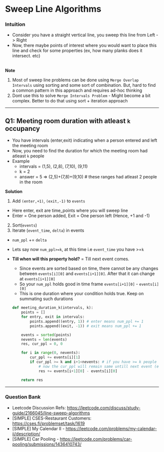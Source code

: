 # Sweep Line Algorithms

### Intuition
- Consider you have a straight vertical line, you sweep this line from Left -> Right
- Now, there maybe points of interest where you would want to place this line and check for some properties (ex, how many planks does it intersect. etc)
<br><br>

**Note**
1. Most of sweep line problems can be done using `Merge Overlap Intervals` using sorting and some sort of combination. But, hard to find a common pattern in this approach and requires ad-hoc thinking
2. Dont use this to solve `Merge Intervals Problem` - Might become a bit complex. Better to do that using sort + iteration approach

---
## Q1: Meeting room duration with atleast `k` occupancy
- You have intervals (enter,exit) indicating when a person entered and left the meeting room
- Now, you need to find the duration for which the meeting room had atleast `k` people
- Example
  - intervals = (1,5), (2,8), (7,10), (9,11)
  - k = 2
  - answer = 5 => (2,5)+(7,8)+(9,10) # these ranges had atleast 2 people in the room

**Solution**
1. Add `(enter,+1)`, `(exit,-1)` to `events`
  - Here enter, exit are time_points where you will sweep line
  - Enter = One person added, Exit = One person left (Hence, +1 and -1)
2. Sort(`events`)
3. Iterate (`event_time`, `delta`) in events
  - `num_ppl` += `delta`
  - Lets say now `num_ppl>=k`, at this time i.e `event_time` you have >=`k`
  - **Till when will this property hold?** = Till next event comes.
    - Since events are sorted based on time, there cannot be any changes between `events[i][0]` and `events[i+1][0]`. After that it can change at `events[i+1][0]`
    - So your `num_ppl` holds good in time frame `events[i+1][0]` - `events[i][0]`
    - This is one duration where your condition holds true. Keep on summating such durations

    ```py
    def meeting_duration_k(intervals, k):
        points = []
        for entry, exit in intervals:
            points.append((entry, 1)) # enter means num_ppl += 1
            points.append((exit, -1)) # exit means num_ppl += 1

        events = sorted(points)
        nevents = len(events)
        res, cur_ppl = 0, 0

        for i in range(0, nevents):
            cur_ppl += events[i][1]
            if cur_ppl >= k and i+1<nevents: # if you have >= k people
                # now the cur_ppl will remain same untill next event (event[i+1])
                res += events[i+1][0] - events[i][0]

        return res
    ```
---
### Question Bank
- Leetcode Discussion Refs: https://leetcode.com/discuss/study-guide/2166045/line-sweep-algorithms
- [SIMPLE] CSES-Restaurant Customers: https://cses.fi/problemset/task/1619
- [SIMPLE] My Calendar II - https://leetcode.com/problems/my-calendar-ii/description/
- [SIMPLE] Car Pooling - https://leetcode.com/problems/car-pooling/submissions/1436410743/
